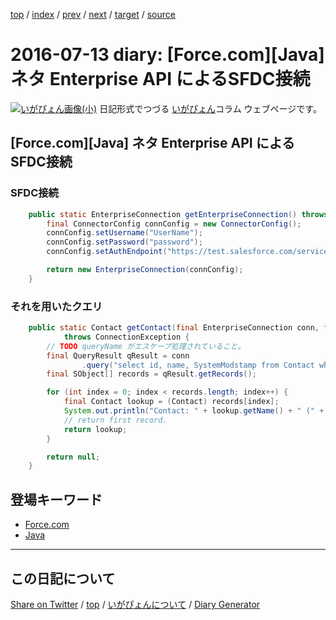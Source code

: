 [top](../index.html) 
 / [index](index.html) 
 / [prev](ig160704.html) 
 / [next](ig160715.html) 
 / [target](https://igapyon.github.io/diary/2016/ig160713.html) 
 / [source](https://github.com/igapyon/diary/blob/gh-pages/2016/ig160713.html.src.md) 

2016-07-13 diary: [Force.com][Java] ネタ Enterprise API によるSFDC接続
=====================================================================================================
[![いがぴょん画像(小)](https://igapyon.github.io/diary/images/iga200306s.jpg "いがぴょん")](https://igapyon.github.io/diary/memo/memoigapyon.html) 日記形式でつづる [いがぴょん](https://igapyon.github.io/diary/memo/memoigapyon.html)コラム ウェブページです。

## [Force.com][Java] ネタ Enterprise API によるSFDC接続


### SFDC接続


```java
    public static EnterpriseConnection getEnterpriseConnection() throws ConnectionException {
        final ConnectorConfig connConfig = new ConnectorConfig();
        connConfig.setUsername("UserName");
        connConfig.setPassword("password");
        connConfig.setAuthEndpoint("https://test.salesforce.com/services/Soap/c/37.0");

        return new EnterpriseConnection(connConfig);
    }
```



### それを用いたクエリ


```java
    public static Contact getContact(final EnterpriseConnection conn, final String queryName)
            throws ConnectionException {
        // TODO queryName がエスケープ処理されていること。
        final QueryResult qResult = conn
                .query("select id, name, SystemModstamp from Contact where name like '%" + queryName + "%'");
        final SObject[] records = qResult.getRecords();

        for (int index = 0; index < records.length; index++) {
            final Contact lookup = (Contact) records[index];
            System.out.println("Contact: " + lookup.getName() + " (" + lookup.getId() + ")");
            // return first record.
            return lookup;
        }

        return null;
    }
```

## 登場キーワード

* [Force.com](../keyword/force.com.html)
* [Java](../keyword/java.html)

----------------------------------------------------------------------------------------------------

## この日記について

[Share on Twitter](https://twitter.com/intent/tweet?hashtags=igapyon%2Cdiary%2C%E3%81%84%E3%81%8C%E3%81%B4%E3%82%87%E3%82%93%2CForce.com%2CJava&text=%5BForce.com%5D%5BJava%5D+%E3%83%8D%E3%82%BF+Enterprise+API+%E3%81%AB%E3%82%88%E3%82%8BSFDC%E6%8E%A5%E7%B6%9A&url=https%3A%2F%2Figapyon.github.io%2Fdiary%2F2016%2Fig160713.html) / [top](../index.html) / [いがぴょんについて](https://igapyon.github.io/diary/memo/memoigapyon.html) / [Diary Generator](https://github.com/igapyon/igapyonv3)
